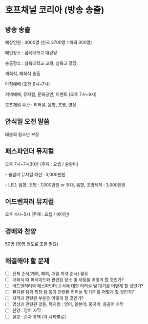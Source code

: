 # 호프채널 코리아 (방송 송출)

## 방송 송출

예상인원 : 4000명 (한국 3700명 / 해외 300명)

메인장소 : 삼육대학교 대강당

송출장소 : 삼육대학교 교회, 삼육고 강당

개회식, 폐회식 송출

아침예배 (오전 6시\~7시)

저녁예배, 뮤지컬, 문화공연, 이벤트 (오후 7시\~9시)

호프채널 주관 : 리허설, 음향, 조명, 영상

## 안식일 오전 말씀&#x20;

대총회 청소년 부장

## 패스파인더 뮤지컬

오후 7시\~7시30분 (주제 : 요셉 / 술람미)

\- 술람미 뮤지컬 예산 : 3,000만원

\- LED, 음향, 조명 : 7,000만원 or 무대, 음향, 조명제작 : 3,000만원

## 어드벤처러 뮤지컬

오후 4시\~5시 (주제 : 요셉 / 예아단)

## 경배와 찬양

50명 (10명 정도로 조절 필요)

## 해결해야 할 문제

* [ ] 전체 순서(개회, 폐회, 매일 저녁 순서) 필요
* [ ] 개회식 때 퍼레이드와 관련된 장소 및 세팅을 어떻게 할 것인가?
* [ ] 어드벤처러와 패스파인더 순서에 대한 리허설 및 대기를 어떻게 할 것인가?
* [ ] 뮤지컬 팀과 특창 팀 등과 관련된 리허설 및 대기를 어떻게 할 것인가?
* [ ] 자막과 관련된 부분은 어떻게 할 것인가?
* [ ] 영상과 관련된 것들, 뮤지컬 : 영어, 일본어, 중국어, 몽골어 자막
* [ ] 찬양 : 영어 자막
* [ ] 설교 : 순차 통역 (각 나라별로)

